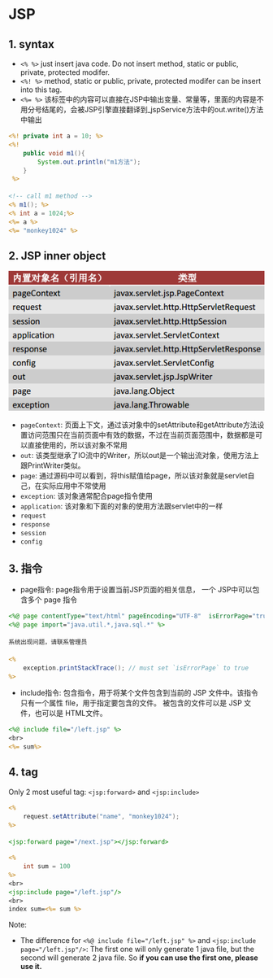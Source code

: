 # JSP

## 1. syntax

-   `<% %>` just insert java code. Do not insert method, static or public, private, protected modifer.
-   `<%! %>` method, static or public, private, protected modifer can be insert into this tag.
-   `<%= %>` 该标签中的内容可以直接在JSP中输出变量、常量等，里面的内容是不用分号结尾的，会被JSP引擎直接翻译到_jspService方法中的out.write()方法中输出

```jsp
<%! private int a = 10; %>
<%! 
    public void m1(){
        System.out.println("m1方法");
    }
 %>

<!-- call m1 method -->
<% m1(); %> 
<% int a = 1024;%>
<%= a %>
<%= "monkey1024" %>
```

## 2. JSP inner object

![jsp内置对象](./images/JSP内置对象的类型.png)

-   `pageContext`: 页面上下文，通过该对象中的setAttribute和getAttribute方法设置访问范围只在当前页面中有效的数据，不过在当前页面范围中，数据都是可以直接使用的，所以该对象不常用
-   `out`: 该类型继承了IO流中的Writer，所以out是一个输出流对象，使用方法上跟PrintWriter类似。
-   `page`: 通过源码中可以看到，将this赋值给page，所以该对象就是servlet自己，在实际应用中不常使用
-   `exception`: 该对象通常配合page指令使用
-   `application`: 该对象和下面的对象的使用方法跟servlet中的一样
-   `request`
-   `response`
-   `session`
-   `config`

## 3. 指令

-   page指令: page指令用于设置当前JSP页面的相关信息， 一个 JSP中可以包含多个 page 指令

```jsp
<%@ page contentType="text/html" pageEncoding="UTF-8"  isErrorPage="true"%>
<%@ page import="java.util.*,java.sql.*" %>

系统出现问题，请联系管理员

<%
    exception.printStackTrace(); // must set `isErrorPage` to true
%>
```

-   include指令: 包含指令，用于将某个文件包含到当前的 JSP 文件中。该指令只有一个属性 file，用于指定要包含的文件。
被包含的文件可以是 JSP 文件，也可以是 HTML文件。

```jsp
<%@ include file="/left.jsp" %>
<br>
<%= sum%>
```

## 4. tag

Only 2 most useful tag: `<jsp:forward>` and `<jsp:include>`

```jsp
<%
    request.setAttribute("name", "monkey1024");
%>

<jsp:forward page="/next.jsp"></jsp:forward>
```

```jsp
<%
    int sum = 100
%>
<br>
<jsp:include page="/left.jsp"/>
<br>
index sum=<%= sum %>
```

Note:

-   The difference for `<%@ include file="/left.jsp" %>` and `<jsp:include page="/left.jsp"/>`: The first one will only generate 1 java file, but the second will generate 2 java file. So **if you can use the first one, please use it.**
